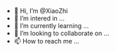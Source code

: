 - 👋 Hi, I’m @XiaoZhi
- 👀 I’m intered in ...
- 🌱 I’m currently learning ...
- 💞️ I’m looking to collaborate on ...
- 📫 How to reach me ...

<!---
nbXiaoZhi/nbXiaoZhi is a ✨ special ✨ repository because its `README.md` (this file) appears on your GitHub profile.
You can click the Preview link to take a look at your changes.
--->
